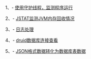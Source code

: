 1、- [使用守护线程，监测程序运行](https://xuxingfan.github.io/notes/使用守护线程,监测程序运行)

2、- [JSTAT监测JVM内存回收情况](https://xuxingfan.github.io/notes/JSTAT监测JVM内存回收情况)

3、- [日志处理](https://xuxingfan.github.io/notes/日志处理)

4、- [druid数据库连接查看](https://xuxingfan.github.io/notes/druid数据库连接查看)

5、- [JSON格式数据转化为数据库表数据](https://xuxingfan.github.io/notes/JSON格式数据转化为数据库表数据)
